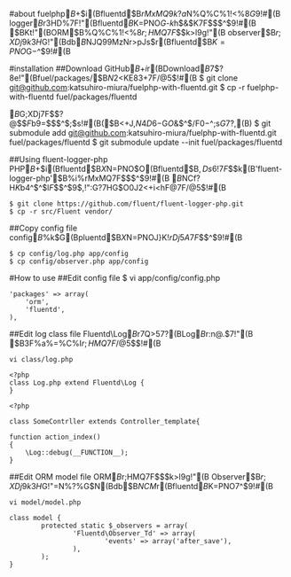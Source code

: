 #about
fuelphp$B$+$i(Bfluentd$B$rMxMQ$9$k$?$a$N%Q%C%1!<%8$G$9!#(B
logger$B$r3HD%$7$F!"(Bfluentd$B$K=PNO$G$-$k$h$&$K$7$F$$$^$9!#(B
$BKt!"(BORM$B%Q%C%1!<%8$r;HMQ$7$F$$$k>l9g!"(B
observer$B$r;XDj$9$k$3$H$G!"(Bdb$B$NJQ99MzNr>pJs$r(Bfluentd$B$K=PNO$G$-$^$9!#(B

#installation
##Download 
GitHub$B$+$i%=!<%9$r(BDownload$B$7$?8e!"(Bfuel/packages/$B$N2<$KE83+$7$F$/$@$5$$!#(B
	$ git clone git@github.com:katsuhiro-miura/fuelphp-with-fluentd.git 
	$ cp -r fuelphp-with-fluentd fuel/packages/fluentd

$B%5%V%b%8%e!<%k$G;XDj$7$F$$$?$@$$$F$b9=$$$^$;$s!#(B($B<+J,$N4D6-$G$O$&$^$/F0$-$^$;$s$G$7$?$,(B)
	$ git submodule add git@github.com:katsuhiro-miura/fuelphp-with-fluentd.git fuel/packages/fluentd
	$ git submodule update --init fuel/packages/fluentd

##Using fluent-logger-php
PHP$B$+$i(Bfluentd$B$X$N=PNO$O(Bfluentd$B$,Ds6!$7$F$$$k(B'fluent-logger-php'$B%i%$%V%i%j$rMxMQ$7$F$$$^$9!#(B
$B%Q%C%1!<%8$NCf?H$K$b4^$^$l$F$$$^$9$,!":G?7HG$O0J2<$+$i<hF@$7$F$/$@$5$$!#(B

	$ git clone https://github.com/fluent/fluent-logger-php.git
	$ cp -r src/Fluent vendor/

##Copy config file
config$B%U%!%$%k$G(Bpluentd$B$X$N=PNOJ}K!$rDj5A$7$F$$$^$9!#(B

	$ cp config/log.php app/config
	$ cp config/observer.php app/config


#How to use
##Edit config file
	$ vi app/config/config.php

	'packages' => array(
		'orm',
		'fluentd',
	),

##Edit log class file
Fluentd\Log$B$r7Q>5$7$?(BLog$B%/%i%9$r:n@.$7!"(B
$B3F%a%=%C%I$r;HMQ$7$F$/$@$5$$!#(B

	vi class/log.php

	<?php
	class Log.php extend Fluentd\Log {
	}

	<?php
	
	class SomeContrller extends Controller_template{
	
	function action_index()
	{
		\Log::debug(__FUNCTION__);
	}


##Edit ORM model file
ORM$B%Q%C%1!<%8$r;HMQ$7$F$$$k>l9g!"(B
Observer$B$r;XDj$9$k$3$H$G!"$=$N%?%$%_%s%0$G$N(Bdb$B$NCM$r(Bfluentd$B$K=PNO$7$^$9!#(B

	vi model/model.php
	
	class model {
	        protected static $_observers = array(
	                'Fluentd\Observer_Td' => array(
	                        'events' => array('after_save'),
	                ),
			);		
	}
